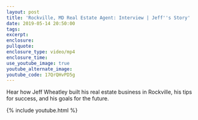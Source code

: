 ```yaml
---
layout: post
title: 'Rockville, MD Real Estate Agent: Interview | Jeff''s Story'
date: 2019-05-14 20:50:00
tags:
excerpt:
enclosure:
pullquote:
enclosure_type: video/mp4
enclosure_time:
use_youtube_image: true
youtube_alternate_image:
youtube_code: 17QrQHvPD5g
---
```


Hear how Jeff Wheatley built his real estate business in Rockville, his tips for success, and his goals for the future.

{% include youtube.html %}